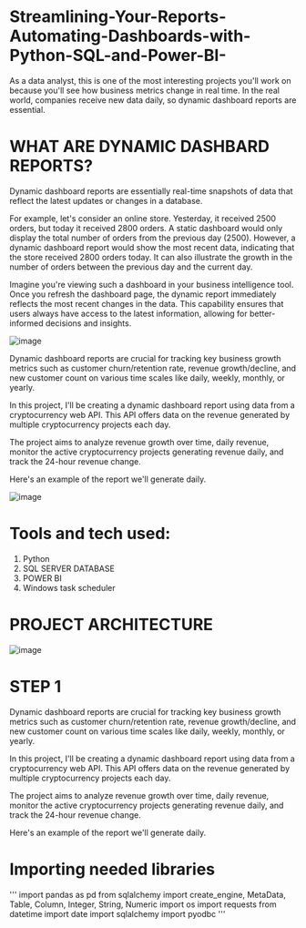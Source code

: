 # Streamlining-Your-Reports-Automating-Dashboards-with-Python-SQL-and-Power-BI-
As a data analyst, this is one of the most interesting projects you'll work on because you'll see how business metrics change in real time. In the real world, companies receive new data daily, so dynamic dashboard reports are essential.

# WHAT ARE DYNAMIC DASHBARD REPORTS?
Dynamic dashboard reports are essentially real-time snapshots of data that reflect the latest updates or changes in a database.

For example, let's consider an online store. Yesterday, it received 2500 orders, but today it received 2800 orders. A static dashboard would only display the total number of orders from the previous day (2500). However, a dynamic dashboard report would show the most recent data, indicating that the store received 2800 orders today. It can also illustrate the growth in the number of orders between the previous day and the current day.

Imagine you're viewing such a dashboard in your business intelligence tool. Once you refresh the dashboard page, the dynamic report immediately reflects the most recent changes in the data. This capability ensures that users always have access to the latest information, allowing for better-informed decisions and insights.

![image](https://github.com/Hagar-zakaria/Streamlining-Your-Reports-Automating-Dashboards-with-Python-SQL-and-Power-BI-/assets/93611934/1ab5e3d0-466f-42f4-88ff-d0a4a5abdbf9)

Dynamic dashboard reports are crucial for tracking key business growth metrics such as customer churn/retention rate, revenue growth/decline, and new customer count on various time scales like daily, weekly, monthly, or yearly.

In this project, I'll be creating a dynamic dashboard report using data from a cryptocurrency web API. This API offers data on the revenue generated by multiple cryptocurrency projects each day.

The project aims to analyze revenue growth over time, daily revenue, monitor the active cryptocurrency projects generating revenue daily, and track the 24-hour revenue change.

Here's an example of the report we'll generate daily.

![image](https://github.com/Hagar-zakaria/Streamlining-Your-Reports-Automating-Dashboards-with-Python-SQL-and-Power-BI-/assets/93611934/6e2fe7a5-d2f0-425b-95d4-996e14395f89)

# Tools and tech used:

1. Python
2. SQL SERVER DATABASE
3. POWER BI
4. Windows task scheduler

# PROJECT ARCHITECTURE

![image](https://github.com/Hagar-zakaria/Streamlining-Your-Reports-Automating-Dashboards-with-Python-SQL-and-Power-BI-/assets/93611934/cc12ef96-f55a-4202-a85b-ee61a2d00405)

# STEP 1

Dynamic dashboard reports are crucial for tracking key business growth metrics such as customer churn/retention rate, revenue growth/decline, and new customer count on various time scales like daily, weekly, monthly, or yearly.

In this project, I'll be creating a dynamic dashboard report using data from a cryptocurrency web API. This API offers data on the revenue generated by multiple cryptocurrency projects each day.

The project aims to analyze revenue growth over time, daily revenue, monitor the active cryptocurrency projects generating revenue daily, and track the 24-hour revenue change.

Here's an example of the report we'll generate daily.


# Importing needed libraries
'''
import pandas as pd
from sqlalchemy import create_engine, MetaData, Table, Column, Integer, String, Numeric
import os
import requests
from datetime import date
import sqlalchemy
import pyodbc
'''
